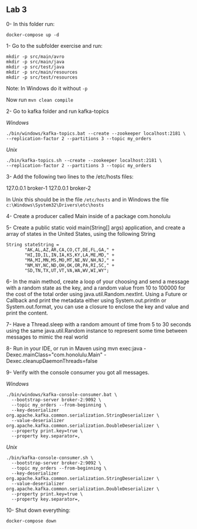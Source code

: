 ## Lab 3

0- In this folder run:

```
docker-compose up -d
```


1- Go to the subfolder exercise and run:

```
mkdir -p src/main/avro
mkdir -p src/main/java
mkdir -p src/test/java
mkdir -p src/main/resources
mkdir -p src/test/resources
```

Note: In Windows do it without `-p`

Now run `mvn clean compile`

2- Go to kafka folder and run kafka-topics

*Windows*

```
./bin/windows/kafka-topics.bat --create --zookeeper localhost:2181 \
--replication-factor 2 --partitions 3 --topic my_orders
```

*Unix*

```
./bin/kafka-topics.sh --create --zookeeper localhost:2181 \
--replication-factor 2 --partitions 3 --topic my_orders
```


3- Add the following two lines to the /etc/hosts files:

127.0.0.1 broker-1
127.0.0.1 broker-2

In Unix this should be in the file `/etc/hosts` and in Windows the file `c:\Windows\System32\Drivers\etc\hosts`

4- Create a producer called Main inside of a package com.honolulu

5-  Create a public static void main(String[] args) application, and create a array of states in the United States, using the following String

```
String stateString =
       "AK,AL,AZ,AR,CA,CO,CT,DE,FL,GA," +
       "HI,ID,IL,IN,IA,KS,KY,LA,ME,MD," +
       "MA,MI,MN,MS,MO,MT,NE,NV,NH,NJ," +
       "NM,NY,NC,ND,OH,OK,OR,PA,RI,SC," +
       "SD,TN,TX,UT,VT,VA,WA,WV,WI,WY";
```

6- In the main method, create a loop of your choosing and send a message with a random state as the key, and a random value from 10 to 100000 for the cost of the total order using java.util.Random.nextInt. Using a Future<RecordMetadata> or Callback and print the metadata either using System.out.println or System.out.format, you can use a closure to enclose the key and value and print the content.

7- Have a Thread.sleep with a random amount of time from 5 to 30 seconds using the same java.util.Random instance to represent some time between messages to mimic the real world

8- Run in your IDE, or run in Maven using mvn exec:java -Dexec.mainClass="com.honolulu.Main" -Dexec.cleanupDaemonThreads=false

9- Verify with the console consumer you got all messages.

*Windows*

```
./bin/windows/kafka-console-consumer.bat \
  --bootstrap-server broker-2:9092 \
  --topic my_orders --from-beginning \
  --key-deserializer org.apache.kafka.common.serialization.StringDeserializer \
  --value-deserializer org.apache.kafka.common.serialization.DoubleDeserializer \
  --property print.key=true \
  --property key.separator=,
```

*Unix*

```
./bin/kafka-console-consumer.sh \
  --bootstrap-server broker-2:9092 \
  --topic my_orders --from-beginning \
  --key-deserializer org.apache.kafka.common.serialization.StringDeserializer \
  --value-deserializer org.apache.kafka.common.serialization.DoubleDeserializer \
  --property print.key=true \
  --property key.separator=,
```

10- Shut down everything:

```
docker-compose down
```

